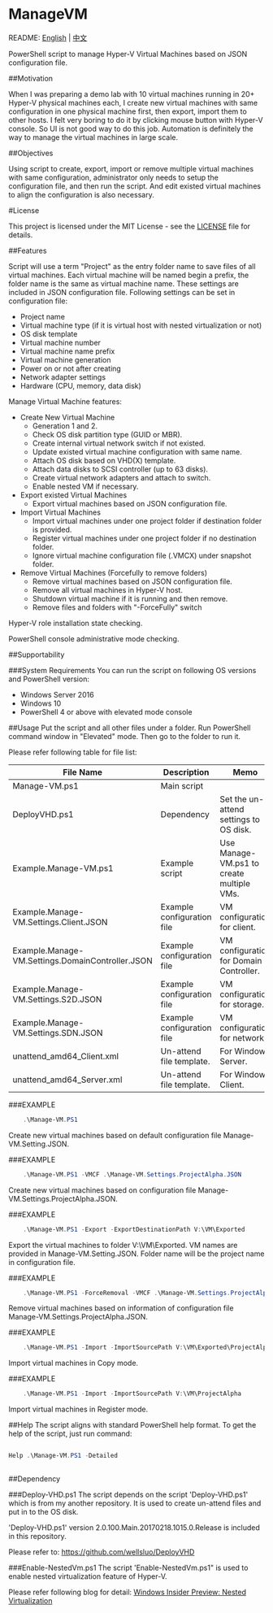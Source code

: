 # ManageVM
README: [English](https://github.com/wellsluo/ManageVM/blob/master/README.md) | [中文](https://github.com/wellsluo/ManageVM/blob/master/README-CN.md)

PowerShell script to manage Hyper-V Virtual Machines based on JSON configuration file.

##Motivation

When I was preparing a demo lab with 10 virtual machines running in 20+ Hyper-V physical machines each, I create new virtual machines with same configuration in one physical machine first, then export, import them to other hosts. I felt very boring to do it by clicking mouse button with Hyper-V console. So UI is not good way to do this job.  Automation is definitely the way to manage the virtual machines in large scale.  


##Objectives

Using script to create, export, import or remove multiple virtual machines with same configuration, administrator only needs to setup the configuration file, and then run the script.  And edit existed virtual machines to align the configuration is also necessary.

#License

This project is licensed under the MIT License - see the [LICENSE](https://github.com/wellsluo/ManageVM/blob/master/LICENSE) file for details.

##Features

Script will use a term "Project" as the entry folder name to save files of all virtual machines. Each virtual machine will be named begin a prefix, the folder name is the same as virtual machine name.  These settings are included in JSON configuration file. Following settings can be set in configuration file:

- Project name
- Virtual machine type (if it is virtual host with nested virtualization or not)
- OS disk template
- Virtual machine number
- Virtual machine name prefix
- Virtual machine generation
- Power on or not after creating
- Network adapter settings
- Hardware (CPU, memory, data disk)


Manage Virtual Machine features: 
- Create New Virtual Machine 
	- Generation 1 and 2.
	- Check OS disk partition type (GUID or MBR).
	- Create internal virtual network switch if not existed.
	- Update existed virtual machine configuration with same name.
	- Attach OS disk based on VHD(X) template.
	- Attach data disks to SCSI controller (up to 63 disks). 
	- Create virtual network adapters and attach to switch.
	- Enable nested VM if necessary. 
- Export existed Virtual Machines
	- Export virtual machines based on JSON configuration file.
- Import Virtual Machines
	- Import virtual machines under one project folder if destination folder is provided.
	- Register virtual machines under one project folder if no destination folder. 
	- Ignore virtual machine configuration file (.VMCX) under snapshot folder.
- Remove Virtual Machines (Forcefully to remove folders)
	- Remove virtual machines based on JSON configuration file.
	- Remove all virtual machines in Hyper-V host.
	- Shutdown virtual machine if it is running and then remove.
	- Remove files and folders with "-ForceFully" switch

Hyper-V role installation state checking.

PowerShell console administrative mode checking.
 
##Supportability
 
###System Requirements
You can run the script on following OS versions and PowerShell version:
- Windows Server 2016
- Windows 10
- PowerShell 4 or above with elevated mode console

##Usage
Put the script and all other files under a folder. Run PowerShell command window in "Elevated" mode. Then go to the folder to run it. 

Please refer following table for file list:

File Name | Description | Memo
------------ | ------------- | ------------
Manage-VM.ps1 | Main script | 
DeployVHD.ps1 | Dependency  | Set the un-attend settings to OS disk.
Example.Manage-VM.ps1 | Example script  | Use Manage-VM.ps1 to create multiple VMs.
Example.Manage-VM.Settings.Client.JSON | Example configuration file  | VM configuration for client.
Example.Manage-VM.Settings.DomainController.JSON | Example configuration file  | VM configuration for Domain Controller.
Example.Manage-VM.Settings.S2D.JSON |  Example configuration file  |  VM configuration for storage.
Example.Manage-VM.Settings.SDN.JSON |  Example configuration file  | VM configuration for network.
unattend_amd64_Client.xml | Un-attend file template. | For Windows Server.
unattend_amd64_Server.xml | Un-attend file template. | For Windows Client.


###EXAMPLE

```PowerShell
    .\Manage-VM.PS1 
```

Create new virtual machines based on default configuration file Manage-VM.Setting.JSON. 

###EXAMPLE

```PowerShell
    .\Manage-VM.PS1 -VMCF .\Manage-VM.Settings.ProjectAlpha.JSON 
```

Create new virtual machines based on configuration file Manage-VM.Settings.ProjectAlpha.JSON.

###EXAMPLE

```PowerShell
    .\Manage-VM.PS1 -Export -ExportDestinationPath V:\VM\Exported 
```

Export the virtual machines to folder V:\VM\Exported. VM names are provided in Manage-VM.Setting.JSON.   Folder name will be the project name in configuration file.

###EXAMPLE

```PowerShell
    .\Manage-VM.PS1 -ForceRemoval -VMCF .\Manage-VM.Settings.ProjectAlpha.JSON  
```

Remove virtual machines based on information of configuration file Manage-VM.Settings.ProjectAlpha.JSON.


###EXAMPLE

```PowerShell
    .\Manage-VM.PS1 -Import -ImportSourcePath V:\VM\Exported\ProjectAlpha -ImportDestinationPath V:\VM
```

Import virtual machines in Copy mode.


###EXAMPLE

```PowerShell
    .\Manage-VM.PS1 -Import -ImportSourcePath V:\VM\ProjectAlpha
```
Import virtual machines in Register mode.


##Help
The script aligns with standard PowerShell help format. To get the help of the script, just run command:  

```PowerShell

Help .\Manage-VM.PS1 -Detailed
 
```

##Dependency

###Deploy-VHD.ps1
The script depends on the script 'Deploy-VHD.ps1' which is from my another repository. It is used to create un-attend files and put in to the OS disk. 

'Deploy-VHD.ps1' version 2.0.100.Main.20170218.1015.0.Release is included in this repository. 

Please refer to: https://github.com/wellsluo/DeployVHD


###Enable-NestedVm.ps1
The script 'Enable-NestedVm.ps1" is used to enable nested virtualization feature of Hyper-V.  

Please refer following blog for detail:
[Windows Insider Preview: Nested Virtualization](https://blogs.technet.microsoft.com/virtualization/2015/10/13/windows-insider-preview-nested-virtualization/)

